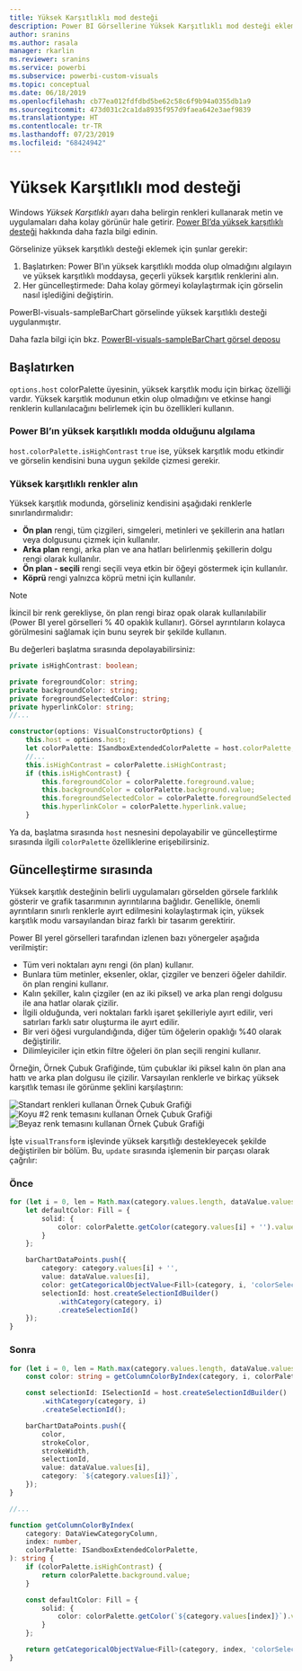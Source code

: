 ```yaml
---
title: Yüksek Karşıtlıklı mod desteği
description: Power BI Görsellerine Yüksek Karşıtlıklı mod desteği ekleme
author: sranins
ms.author: rasala
manager: rkarlin
ms.reviewer: sranins
ms.service: powerbi
ms.subservice: powerbi-custom-visuals
ms.topic: conceptual
ms.date: 06/18/2019
ms.openlocfilehash: cb77ea012fdfdbd5be62c58c6f9b94a0355db1a9
ms.sourcegitcommit: 473d031c2ca1da8935f957d9faea642e3aef9839
ms.translationtype: HT
ms.contentlocale: tr-TR
ms.lasthandoff: 07/23/2019
ms.locfileid: "68424942"
---
```

# <a name="high-contrast-mode-support"></a>Yüksek Karşıtlıklı mod desteği

Windows *Yüksek Karşıtlıklı* ayarı daha belirgin renkleri kullanarak metin ve uygulamaları daha kolay görünür hale getirir.
[Power BI’da yüksek karşıtlıklı desteği](https://powerbi.microsoft.com/blog/power-bi-desktop-june-2018-feature-summary/#highContrast) hakkında daha fazla bilgi edinin.

Görselinize yüksek karşıtlıklı desteği eklemek için şunlar gerekir:

1. Başlatırken: Power BI’ın yüksek karşıtlıklı modda olup olmadığını algılayın ve yüksek karşıtlıklı moddaysa, geçerli yüksek karşıtlık renklerini alın.
2. Her güncelleştirmede: Daha kolay görmeyi kolaylaştırmak için görselin nasıl işlediğini değiştirin.

PowerBI-visuals-sampleBarChart görselinde yüksek karşıtlıklı desteği uygulanmıştır.

Daha fazla bilgi için bkz. [PowerBI-visuals-sampleBarChart görsel deposu](https://github.com/Microsoft/PowerBI-visuals-sampleBarChart/commit/61011c82b66ca0d3321868f1d089c65101ca42e6)

## <a name="on-init"></a>Başlatırken

`options.host` colorPalette üyesinin, yüksek karşıtlık modu için birkaç özelliği vardır. Yüksek karşıtlık modunun etkin olup olmadığını ve etkinse hangi renklerin kullanılacağını belirlemek için bu özellikleri kullanın.

### <a name="detect-that-power-bi-is-in-high-contrast-mode"></a>Power BI’ın yüksek karşıtlıklı modda olduğunu algılama

`host.colorPalette.isHighContrast` `true` ise, yüksek karşıtlık modu etkindir ve görselin kendisini buna uygun şekilde çizmesi gerekir.

### <a name="get-high-contrast-colors"></a>Yüksek karşıtlıklı renkler alın

Yüksek karşıtlık modunda, görseliniz kendisini aşağıdaki renklerle sınırlandırmalıdır:

* **Ön plan** rengi, tüm çizgileri, simgeleri, metinleri ve şekillerin ana hatları veya dolgusunu çizmek için kullanılır.
* **Arka plan** rengi, arka plan ve ana hatları belirlenmiş şekillerin dolgu rengi olarak kullanılır.
* **Ön plan - seçili** rengi seçili veya etkin bir öğeyi göstermek için kullanılır.
* **Köprü** rengi yalnızca köprü metni için kullanılır.

> [!NOTE]
> İkincil bir renk gerekliyse, ön plan rengi biraz opak olarak kullanılabilir (Power BI yerel görselleri % 40 opaklık kullanır). Görsel ayrıntıların kolayca görülmesini sağlamak için bunu seyrek bir şekilde kullanın.

Bu değerleri başlatma sırasında depolayabilirsiniz:

```typescript
private isHighContrast: boolean;

private foregroundColor: string;
private backgroundColor: string;
private foregroundSelectedColor: string;
private hyperlinkColor: string;
//...

constructor(options: VisualConstructorOptions) {
    this.host = options.host;
    let colorPalette: ISandboxExtendedColorPalette = host.colorPalette;
    //...
    this.isHighContrast = colorPalette.isHighContrast;
    if (this.isHighContrast) {
        this.foregroundColor = colorPalette.foreground.value;
        this.backgroundColor = colorPalette.background.value;
        this.foregroundSelectedColor = colorPalette.foregroundSelected.value;
        this.hyperlinkColor = colorPalette.hyperlink.value;
    }
```

Ya da, başlatma sırasında `host` nesnesini depolayabilir ve güncelleştirme sırasında ilgili `colorPalette` özelliklerine erişebilirsiniz.

## <a name="on-update"></a>Güncelleştirme sırasında

Yüksek karşıtlık desteğinin belirli uygulamaları görselden görsele farklılık gösterir ve grafik tasarımının ayrıntılarına bağlıdır. Genellikle, önemli ayrıntıların sınırlı renklerle ayırt edilmesini kolaylaştırmak için, yüksek karşıtlık modu varsayılandan biraz farklı bir tasarım gerektirir.

Power BI yerel görselleri tarafından izlenen bazı yönergeler aşağıda verilmiştir:

* Tüm veri noktaları aynı rengi (ön plan) kullanır.
* Bunlara tüm metinler, eksenler, oklar, çizgiler ve benzeri öğeler dahildir. ön plan rengini kullanır.
* Kalın şekiller, kalın çizgiler (en az iki piksel) ve arka plan rengi dolgusu ile ana hatlar olarak çizilir.
* İlgili olduğunda, veri noktaları farklı işaret şekilleriyle ayırt edilir, veri satırları farklı satır oluşturma ile ayırt edilir.
* Bir veri öğesi vurgulandığında, diğer tüm öğelerin opaklığı %40 olarak değiştirilir.
* Dilimleyiciler için etkin filtre öğeleri ön plan seçili rengini kullanır.

Örneğin, Örnek Çubuk Grafiğinde, tüm çubuklar iki piksel kalın ön plan ana hattı ve arka plan dolgusu ile çizilir. Varsayılan renklerle ve birkaç yüksek karşıtlık teması ile görünme şeklini karşılaştırın:

![Standart renkleri kullanan Örnek Çubuk Grafiği](./media/hc-samplebarchart-standard.png)
![*Koyu #2* renk temasını kullanan Örnek Çubuk Grafiği](./media/hc-samplebarchart-dark2.png)
![*Beyaz* renk temasını kullanan Örnek Çubuk Grafiği](./media/hc-samplebarchart-white.png)

İşte `visualTransform` işlevinde yüksek karşıtlığı destekleyecek şekilde değiştirilen bir bölüm. Bu, `update` sırasında işlemenin bir parçası olarak çağrılır:

### <a name="before"></a>Önce

```typescript
for (let i = 0, len = Math.max(category.values.length, dataValue.values.length); i < len; i++) {
    let defaultColor: Fill = {
        solid: {
            color: colorPalette.getColor(category.values[i] + '').value
        }
    };

    barChartDataPoints.push({
        category: category.values[i] + '',
        value: dataValue.values[i],
        color: getCategoricalObjectValue<Fill>(category, i, 'colorSelector', 'fill', defaultColor).solid.color,
        selectionId: host.createSelectionIdBuilder()
            .withCategory(category, i)
            .createSelectionId()
    });
}
```

### <a name="after"></a>Sonra

```typescript
for (let i = 0, len = Math.max(category.values.length, dataValue.values.length); i < len; i++) {
    const color: string = getColumnColorByIndex(category, i, colorPalette);

    const selectionId: ISelectionId = host.createSelectionIdBuilder()
        .withCategory(category, i)
        .createSelectionId();

    barChartDataPoints.push({
        color,
        strokeColor,
        strokeWidth,
        selectionId,
        value: dataValue.values[i],
        category: `${category.values[i]}`,
    });
}

//...

function getColumnColorByIndex(
    category: DataViewCategoryColumn,
    index: number,
    colorPalette: ISandboxExtendedColorPalette,
): string {
    if (colorPalette.isHighContrast) {
        return colorPalette.background.value;
    }

    const defaultColor: Fill = {
        solid: {
            color: colorPalette.getColor(`${category.values[index]}`).value,
        }
    };

    return getCategoricalObjectValue<Fill>(category, index, 'colorSelector', 'fill', defaultColor).solid.color;
}
```
